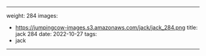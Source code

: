 
---
weight: 284
images:
- https://jumpingcow-images.s3.amazonaws.com/jack/jack_284.png
title: jack 284
date: 2022-10-27
tags:
- jack
---
